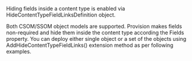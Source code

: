 Hiding fields inside a content type is enabled via HideContentTypeFieldLinksDefinition object.

Both CSOM/SSOM object models are supported. 
Provision makes fields non-required and hide them inside the content type according the Fields property. 
You can deploy either single object or a set of the objects using AddHideContentTypeFieldLinks() extension method as per following examples.